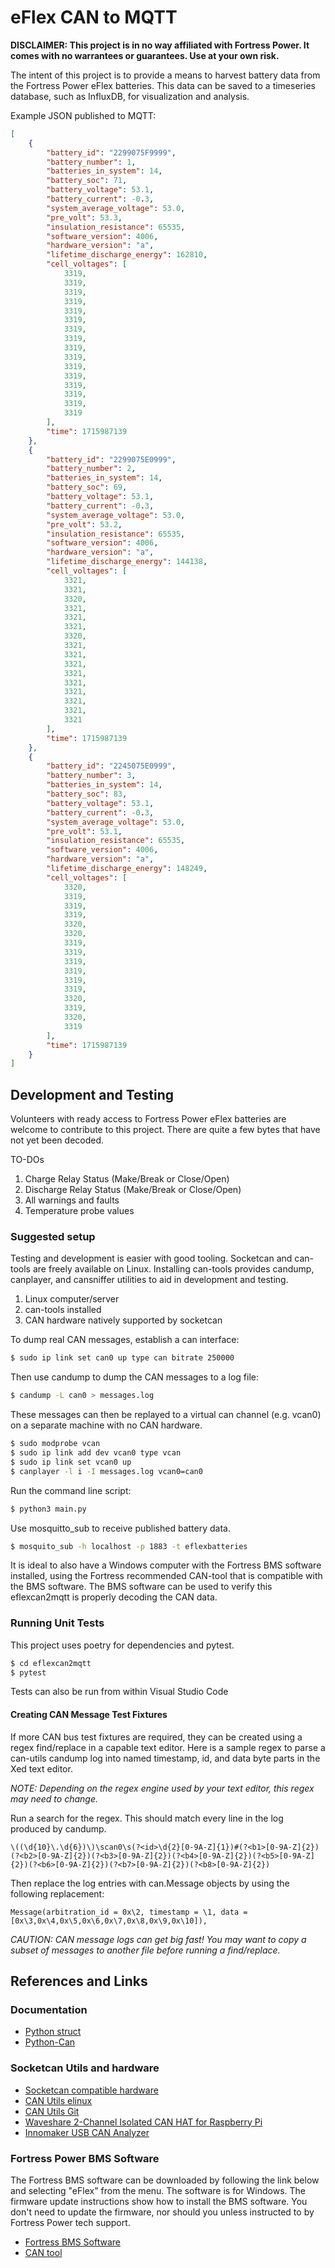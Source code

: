 
# eFlex CAN to MQTT

**DISCLAIMER: This project is in no way affiliated with Fortress Power. It comes with no warrantees or guarantees. Use at your own risk.**

The intent of this project is to provide a means to harvest battery data from the Fortress Power eFlex batteries. This data can be saved to a timeseries database, such as InfluxDB, for visualization and analysis.

Example JSON published to MQTT:

```json
[
    {
        "battery_id": "2299075F9999",
        "battery_number": 1,
        "batteries_in_system": 14,
        "battery_soc": 71,
        "battery_voltage": 53.1,
        "battery_current": -0.3,
        "system_average_voltage": 53.0,
        "pre_volt": 53.3,
        "insulation_resistance": 65535,
        "software_version": 4006,
        "hardware_version": "a",
        "lifetime_discharge_energy": 162810,
        "cell_voltages": [
            3319,
            3319,
            3319,
            3319,
            3319,
            3319,
            3319,
            3319,
            3319,
            3319,
            3319,
            3319,
            3319,
            3319,
            3319,
            3319
        ],
        "time": 1715987139
    },
    {
        "battery_id": "2299075E0999",
        "battery_number": 2,
        "batteries_in_system": 14,
        "battery_soc": 69,
        "battery_voltage": 53.1,
        "battery_current": -0.3,
        "system_average_voltage": 53.0,
        "pre_volt": 53.2,
        "insulation_resistance": 65535,
        "software_version": 4006,
        "hardware_version": "a",
        "lifetime_discharge_energy": 144138,
        "cell_voltages": [
            3321,
            3321,
            3320,
            3321,
            3321,
            3321,
            3320,
            3321,
            3321,
            3321,
            3321,
            3321,
            3321,
            3321,
            3321,
            3321
        ],
        "time": 1715987139
    },
    {
        "battery_id": "2245075E0999",
        "battery_number": 3,
        "batteries_in_system": 14,
        "battery_soc": 83,
        "battery_voltage": 53.1,
        "battery_current": -0.3,
        "system_average_voltage": 53.0,
        "pre_volt": 53.1,
        "insulation_resistance": 65535,
        "software_version": 4006,
        "hardware_version": "a",
        "lifetime_discharge_energy": 148249,
        "cell_voltages": [
            3320,
            3319,
            3319,
            3319,
            3320,
            3320,
            3319,
            3319,
            3319,
            3319,
            3319,
            3319,
            3320,
            3319,
            3320,
            3319
        ],
        "time": 1715987139
    }
]
```

## Development and Testing

Volunteers with ready access to Fortress Power eFlex batteries are welcome to contribute to this project. There are quite a few bytes that have not yet been decoded.

TO-DOs

1. Charge Relay Status (Make/Break or Close/Open)
2. Discharge Relay Status (Make/Break or Close/Open)
3. All warnings and faults
4. Temperature probe values

### Suggested setup

Testing and development is easier with good tooling. Socketcan and can-tools are freely available on Linux. Installing can-tools provides candump, canplayer, and cansniffer utilities to aid in development and testing.

1. Linux computer/server 
2. can-tools installed
3. CAN hardware natively supported by socketcan

To dump real CAN messages, establish a can interface:

```bash
$ sudo ip link set can0 up type can bitrate 250000
```

Then use candump to dump the CAN messages to a log file:

```bash
$ candump -L can0 > messages.log
```

These messages can then be replayed to a virtual can channel (e.g. vcan0) on a separate machine with no CAN hardware.

```bash
$ sudo modprobe vcan
$ sudo ip link add dev vcan0 type vcan
$ sudo ip link set vcan0 up
$ canplayer -l i -I messages.log vcan0=can0
```

Run the command line script:

```bash
$ python3 main.py
```

Use mosquitto_sub to receive published battery data.

```bash
$ mosquito_sub -h localhost -p 1883 -t eflexbatteries
```


It is ideal to also have a Windows computer with the Fortress BMS software installed, using the Fortress recommended CAN-tool that is compatible with the BMS software. The BMS software can be used to verify this eflexcan2mqtt is properly decoding the CAN data.

### Running Unit Tests

This project uses poetry for dependencies and pytest.

```bash
$ cd eflexcan2mqtt
$ pytest
```
Tests can also be run from within Visual Studio Code

#### Creating CAN Message Test Fixtures

If more CAN bus test fixtures are required, they can be created using a regex find/replace in a capable text editor.
Here is a sample regex to parse a can-utils candump log into named timestamp, id, and data byte parts in the Xed text editor.

*NOTE: Depending on the regex engine used by your text editor, this regex may need to change.*

Run a search for the regex. This should match every line in the log produced by candump.

```
\((\d{10}\.\d{6})\)\scan0\s(?<id>\d{2}[0-9A-Z]{1})#(?<b1>[0-9A-Z]{2})(?<b2>[0-9A-Z]{2})(?<b3>[0-9A-Z]{2})(?<b4>[0-9A-Z]{2})(?<b5>[0-9A-Z]{2})(?<b6>[0-9A-Z]{2})(?<b7>[0-9A-Z]{2})(?<b8>[0-9A-Z]{2})
```

Then replace the log entries with can.Message objects by using the following replacement:

```
Message(arbitration_id = 0x\2, timestamp = \1, data = [0x\3,0x\4,0x\5,0x\6,0x\7,0x\8,0x\9,0x\10]),
```

*CAUTION: CAN message logs can get big fast! You may want to copy a subset of messages to another file before running a find/replace.*

## References and Links

### Documentation

- [Python struct](https://docs.python.org/3/library/struct.html)
- [Python-Can](https://python-can.readthedocs.io/en/stable/index.html)

### Socketcan Utils and hardware

- [Socketcan compatible hardware](https://elinux.org/CAN_Bus)
- [CAN Utils elinux](http://elinux.org/CAN_Bus)
- [CAN Utils Git](https://github.com/linux-can/can-utils)
- [Waveshare 2-Channel Isolated CAN HAT for Raspberry Pi](https://www.waveshare.com/product/raspberry-pi/hats/2-ch-can-hat.htm)
- [Innomaker USB CAN Analyzer](https://www.inno-maker.com/product/usb2can-cable/)


### Fortress Power BMS Software

The Fortress BMS software can be downloaded by following the link below and selecting "eFlex" from the menu.
The software is for Windows. The firmware update instructions show how to install the BMS software. You don't
need to update the firmware, nor should you unless instructed to by Fortress Power tech support.

- [Fortress BMS Software](https://www.fortresspower.com/firmware/)
- [CAN tool](https://www.amazon.com/Analyzer-Debugger-Compatible-Connect-Standard/dp/B07PHJR3YW)